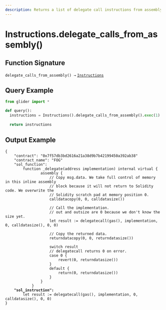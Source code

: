 ```yaml
---
description: Returns a list of delegate call instructions from assembly.
---
```


# Instructions.delegate\_calls\_from\_assembly()

## Function Signature

`delegate_calls_from_assembly() →` [`Instructions`](./)

## Query Example

```python
from glider import *

def query():
  instructions = Instructions().delegate_calls_from_assembly().exec(1)
  
  return instructions
```

## Output Example

<pre class="language-solidity"><code class="lang-solidity">{
    "contract": "0x7f57db3bd2616a21a38d9b7b42199450a392ab38"
    "contract_name": "FOG"
    "sol_function":
        function _delegate(address implementation) internal virtual {
                assembly {
                    // Copy msg.data. We take full control of memory in this inline assembly
                    // block because it will not return to Solidity code. We overwrite the
                    // Solidity scratch pad at memory position 0.
                    calldatacopy(0, 0, calldatasize())
         
                    // Call the implementation.
                    // out and outsize are 0 because we don't know the size yet.
                    let result := delegatecall(gas(), implementation, 0, calldatasize(), 0, 0)
         
                    // Copy the returned data.
                    returndatacopy(0, 0, returndatasize())
         
                    switch result
                    // delegatecall returns 0 on error.
                    case 0 {
                        revert(0, returndatasize())
                    }
                    default {
                        return(0, returndatasize())
                    }
                }
            }
<strong>    "sol_instruction":
</strong>        let result := delegatecall(gas(), implementation, 0, calldatasize(), 0, 0)
}
</code></pre>
